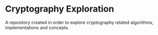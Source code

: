 # Cryptography Exploration
 A repository created in order to explore cryptography related algorithms, implementations and concepts.
